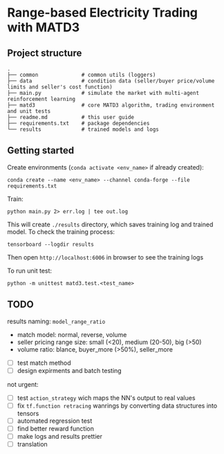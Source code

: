 # Range-based Electricity Trading with MATD3

## Project structure
```text
.
├── common              # common utils (loggers)
├── data                # condition data (seller/buyer price/volume limits and seller's cost function)
├── main.py             # simulate the market with multi-agent reinforcement learning
├── matd3               # core MATD3 algorithm, trading environment and unit tests
├── readme.md           # this user guide
├── requirements.txt    # package dependencies
└── results             # trained models and logs
```

## Getting started

Create environments (`conda activate <env_name>` if already created):

```commandline
conda create --name <env_name> --channel conda-forge --file requirements.txt
```

Train:

```commandline
python main.py 2> err.log | tee out.log
```

This will create `./results` directory, which saves training log and trained model. To check the training process:

```commandline
tensorboard --logdir results
```

Then open `http://localhost:6006` in browser to see the training logs

To run unit test:
```commandline
python -m unittest matd3.test.<test_name>
```

## TODO

results naming: `model_range_ratio`

- match model: normal, reverse, volume
- seller pricing range size: small (<20), medium (20-50), big (>50)
- volume ratio: blance, buyer_more (>50%), seller_more

- [ ] test match method
- [ ] design expirments and batch testing

not urgent:

- [ ] test `action_strategy` wich maps the NN's output to real values
- [ ] fix `tf.function retracing` wanrings by converting data structures into tensors
- [ ] automated regression test
- [ ] find better reward function
- [ ] make logs and results prettier
- [ ] translation
